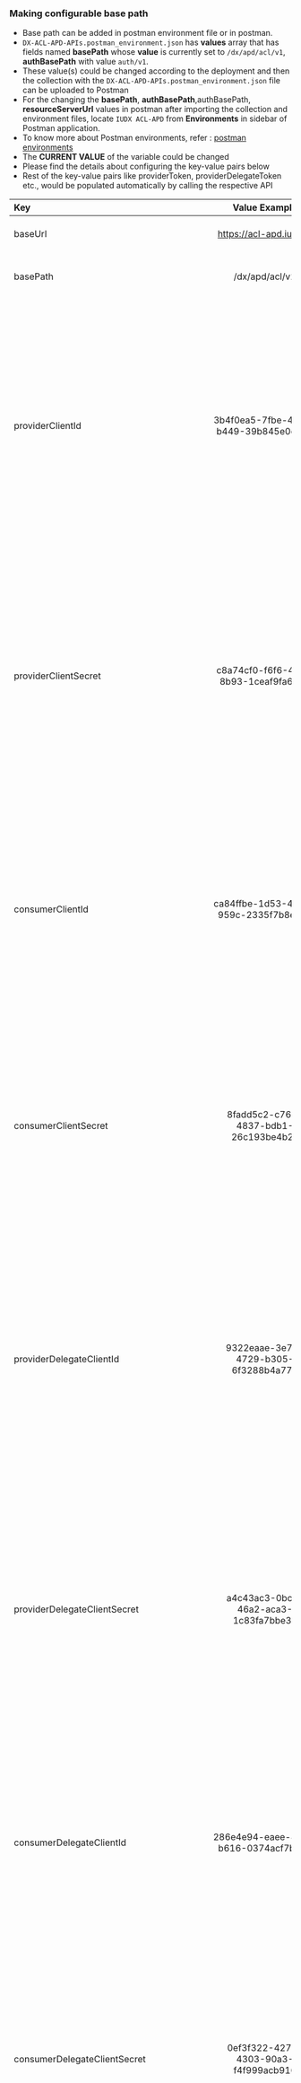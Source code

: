 ### Making configurable base path
- Base path can be added in postman environment file or in postman.
- `DX-ACL-APD-APIs.postman_environment.json` has **values** array that has fields named **basePath** whose **value** is currently set to `/dx/apd/acl/v1`, **authBasePath** with value `auth/v1`.
- These value(s) could be changed according to the deployment and then the collection with the `DX-ACL-APD-APIs.postman_environment.json` file can be uploaded to Postman
- For the changing the **basePath**, **authBasePath**,authBasePath, **resourceServerUrl**  values in postman after importing the collection and environment files, locate `IUDX ACL-APD` from **Environments** in sidebar of Postman application.
- To know more about Postman environments, refer : [postman environments](https://learning.postman.com/docs/sending-requests/managing-environments/)
- The **CURRENT VALUE** of the variable could be changed
- Please find the details about configuring the key-value pairs below
- Rest of the key-value pairs like providerToken, providerDelegateToken etc., would be populated automatically by calling the respective API



| Key                                         |             Value Example             | Description                                                                                                                                                                                                                                 |
|:--------------------------------------------|:-------------------------------------:|:--------------------------------------------------------------------------------------------------------------------------------------------------------------------------------------------------------------------------------------------|
| baseUrl                                     |        https://acl-apd.iudx.io        | URL of DX ACL-APD Server                                                                                                                                                                                                                    |
| basePath                                    |            /dx/apd/acl/v1             | Configurable base path of DX ACL-APD Server                                                                                                                                                                                                 |
| providerClientId                            | 3b4f0ea5-7fbe-4b93-b449-39b845e0e042  | - Keycloak generated client ID of the provider that is generated after registration with DX platform as a provider<br/>  - To get the token for creating, getting, deleting policy and approving, rejecting, fetching access request        |
| providerClientSecret                        | c8a74cf0-f6f6-4dfe-8b93-1ceaf9fa6614  | - Keycloak generated client secret of the provider that is generated after registration with DX platform as a provider<br/>  - To get the token for creating, getting, deleting policy and approving, rejecting, fetching access request    |
| consumerClientId                            | ca84ffbe-1d53-4268-959c-2335f7b8ee09  | - Keycloak generated client ID of the provider that is generated after registration with DX platform as a consumer <br/>  - To get the token for getting policy and creating, withdrawing, fetching access request                          |
| consumerClientSecret                        | 8fadd5c2-c766-4837-bdb1-26c193be4b2c  | - Keycloak generated client secret of the provider that is generated after registration with DX platform as a consumer <br/>  - To get the token for getting policy and creating, withdrawing, fetching access request                      |
| providerDelegateClientId                    | 9322eaae-3e79-4729-b305-6f3288b4a779  | - Keycloak generated client ID of the delegate that is generated after the DX provider registers the user as delegate<br/>  - To get the token for creating, getting, deleting policy and approving, rejecting, fetching access request     |
| providerDelegateClientSecret                | a4c43ac3-0bca-46a2-aca3-1c83fa7bbe3d  | - Keycloak generated client secret of the delegate that is generated after the DX provider registers the user as delegate<br/>  - To get the token for creating, getting, deleting policy and approving, rejecting, fetching access request |
| consumerDelegateClientId                    | 286e4e94-eaee-40af-b616-0374acf7b7c5  | - Keycloak generated client ID of the delegate that is generated after the DX consumer registers the user as delegate  <br/>  - To get the token for getting policy and creating, withdrawing, fetching access request                      |
| consumerDelegateClientSecret                | 0ef3f322-427b-4303-90a3-f4f999acb916  | - Keycloak generated client secret of the delegate that is generated after the DX consumer registers the user as delegate  <br/>  - To get the token for getting policy and creating, withdrawing, fetching access request                  |
| providerDelegationId                        | 5b8e6ada-f409-4e12-9648-cdf6963f4066  | - Keycloak generated delegation ID of the provider delegate <br/>  - To get the token for creating, getting, deleting policy and approving, rejecting and fetching access request                                                           |
| consumerDelegationId                        | 3e3c2983-0604-447a-aaa4-af4c78d1cc8a  | - Keycloak generated delegation ID of the consumer delegate <br/>  - To get the token for getting policy and creating, withdrawing, fetching access request                                                                                 |
| resourceServerUrl                           |              rs.iudx.io               | Resource Server URL as itemId to generate identity token                                                                                                                                                                                    |
| providerRole                                |               provider                | User role to generate auth token                                                                                                                                                                                                            |
| consumerRole                                |               consumer                | User role to generate auth token                                                                                                                                                                                                            |
| delegateRole                                |               delegate                | User role to generate auth token                                                                                                                                                                                                            |
| itemType                                    |            resource_server            | Item type to generate auth token                                                                                                                                                                                                            |
| item_id                                     | 75071c6f-c76b-4b67-a42c-f475bcca125a  | Item ID for creating policy                                                                                                                                                                                                                 |
| authBasePath                                |               /auth/v1                | Configurable DX AAA base path                                                                                                                                                                                                               |
| authEndpoint                                |      https://authvertx.iudx.io/       | Respective DX AAA URL                                                                                                                                                                                                                       |
| itemIdForVerify                             | b73e5c19-2e92-430a-a467-84629153e13a  | Item ID for Verify policy check                                                                                                                                                                                                             |
| itemTypeForVerify                           |               resource                | Item type for Verify policy check                                                                                                                                                                                                           |
| isIntegrationTestBeingRunInPipeline         |                 false                 | Set to be true if the integration test is being run in the Jenkins pipeline which will disable all the assertion tests for API like verify policy                                                                                           |
| forbiddenProviderDelegationId               | 4a273970-ee56-4b73-b284-22a5c67b7798  | Provider delegate ID to simulate 403 Forbidden responses from APIs                                                                                                                                                                          |
| rsUrlForForbiddenResponse                   |            rs.adex.iudx.io            | DX Resource Server URL to simulate 403 Forbidden responses from APIs                                                                                                                                                                        |
| forbiddenConsumerDelegationId               | b4da7ed3-8978-48a3-8f21-0d7b1e4ec9a7  | Consumer delegate ID to simulate 403 Forbidden responses from APIs                                                                                                                                                                          |
| consumerEmailIdForVerifyPolicy              |           test@consumer.com           | Email ID of the consumer as `userEmail` for creating and verifying the policy                                                                                                                                                               |
| isIntegrationTestBeingRunInCiPipelineForDev |                 false                 | Set to be true if the integration test is being run in the Development environment's Jenkins pipeline which will disable all the assertion tests for API like verify policy                                                                 |
| itemIdForForbiddenResponse                  | e66b4454-d287-49fb-b5ce-e00802796b57  | Resource ID to simulate 403 Forbidden response                                                                                                                                                                                              |


